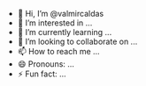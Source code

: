 - 👋 Hi, I’m @valmircaldas
- 👀 I’m interested in ...
- 🌱 I’m currently learning ...
- 💞️ I’m looking to collaborate on ...
- 📫 How to reach me ...
- 😄 Pronouns: ...
- ⚡ Fun fact: ...

<!---
valmircaldas/valmircaldas is a ✨ special ✨ repository because its `README.md` (this file) appears on your GitHub profile.
You can click the Preview link to take a look at your changes.
--->
